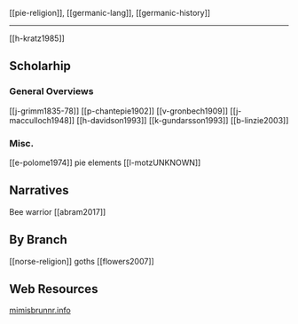 [[pie-religion]], [[germanic-lang]], [[germanic-history]]

---

[[h-kratz1985]]
## Scholarhip
### General Overviews
[[j-grimm1835-78]]
[[p-chantepie1902]]
[[v-gronbech1909]]
[[j-macculloch1948]]
[[h-davidson1993]]
[[k-gundarsson1993]]
[[b-linzie2003]]
### Misc.
[[e-polome1974]] pie elements
[[l-motzUNKNOWN]]

## Narratives
Bee warrior [[abram2017]]


## By Branch
[[norse-religion]]
goths [[flowers2007]]

## Web Resources
[mimisbrunnr.info](https://www.mimisbrunnr.info/)